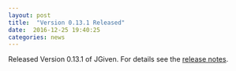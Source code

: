 ```yaml
---
layout: post
title:  "Version 0.13.1 Released"
date:  2016-12-25 19:40:25
categories: news
---
```


Released Version 0.13.1 of JGiven. For details see the [release notes](https://github.com/TNG/JGiven/releases/tag/v0.13.1).

[jgiven-gh]: https://github.com/TNG/JGiven
[jgiven]:    http://jgiven.org
